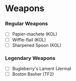 # Weapons

### Regular Weapons
- [ ] Papier-machete (KOL)
- [ ] Wiffle-flail (KOL)
- [ ] Sharpened Spoon (KOL)

### Legendary Weapons
- [ ] Bugleberry's Lament (Jerma)
- [ ] Boston Basher (TF2)